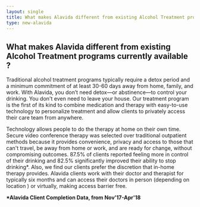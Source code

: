 ```yaml
---
layout: single
title: What makes Alavida different from existing Alcohol Treatment programs currently available ?
type: new-alavida
---
```


## What makes Alavida different from existing Alcohol Treatment programs currently available ?

Traditional alcohol treatment programs typically require a detox period and a minimum commitment of at least 30-60 days away from home, family, and work. With Alavida, you don’t need detox—or abstinence—to control your drinking. You don't even need to leave your house. Our treatment program is the first of its kind to combine medication and therapy with easy-to-use technology to personalize treatment and allow clients to privately access their care team from anywhere.

Technology allows people to do the therapy at home on their own time. Secure video conference therapy was selected over traditional outpatient methods because it provides convenience, privacy and access to those that can't travel, be away from home or work, and are ready for change, without compromising outcomes. 87.5% of clients reported feeling more in control of their drinking and 82.5% significantly improved their ability to stop drinking*.  Also, we find our clients prefer the discretion that in-home therapy provides. Alavida clients work with their doctor and therapist for typically six months and can access their doctors in person (depending on location ) or virtually, making access barrier free.

__*Alavida Client Completion Data, from Nov'17-Apr'18__
